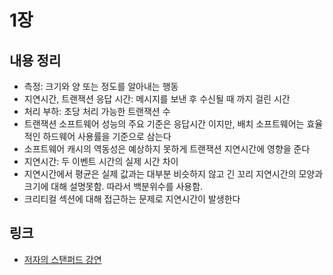 # 1장

## 내용 정리
- 측정: 크기와 양 또는 정도를 알아내는 행동
- 지연시간, 트랜잭션 응답 시간: 메시지를 보낸 후 수신될 때 까지 걸린 시간
- 처리 부하: 초당 처리 가능한 트랜잭션 수
- 트랜잭션 소프트웨어 성능의 주요 기준은 응답시간 이지만, 배치 소프트웨어는 효율적인 하드웨어 사용률을 기준으로 삼는다
- 소프트웨어 캐시의 역동성은 예상하지 못하게 트랜잭션 지연시간에 영향을 준다
- 지연시간: 두 이벤트 시간의 실제 시간 차이
- 지연시간에서 평균은 실제 값과는 대부분 비슷하지 않고 긴 꼬리 지연시간의 모양과 크기에 대해 설명못함. 따라서 백분위수를 사용함.
- 크리티컬 섹션에 대해 접근하는 문제로 지연시간이 발생한다

## 링크
- [저자의 스탠퍼드 강연](https://www.youtube.com/watch?v=D_qRuKO9qzM)
